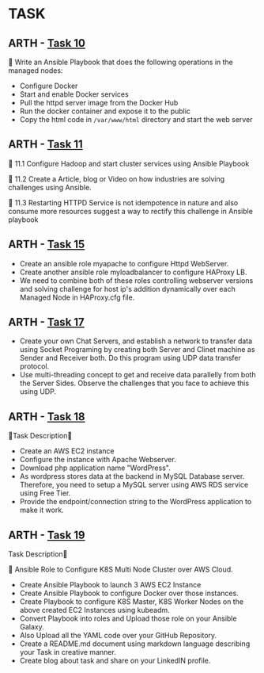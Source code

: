 # TASK


 ARTH - [Task 10](https://github.com/DEALTALFA/TASK/tree/main/Task10)
-----------------------------------------------------------------------


🔰 Write an Ansible Playbook that does the
following operations in the managed nodes:
* Configure Docker
* Start and enable Docker services
* Pull the httpd server image from the Docker Hub
* Run the docker container and expose it to the public
* Copy the html code in `/var/www/html` directory
and start the web server

ARTH - [Task 11](https://github.com/DEALTALFA/TASK/tree/main/Task11)
----------------------
🔰 11.1 Configure Hadoop and start cluster
services using Ansible Playbook

🔰 11.2 Create a Article, blog or Video on how 
industries are solving challenges using Ansible.

🔰 11.3  Restarting HTTPD Service is not
idempotence in nature and also consume more
resources suggest a way to rectify this challenge
in Ansible playbook


 ARTH - [Task 15](https://github.com/DEALTALFA/TASK/tree/main/Task15)
-----------------------------------------------------------------------
* Create an ansible role myapache to configure Httpd WebServer.
* Create another ansible role myloadbalancer to configure HAProxy LB.
* We need to combine both of these roles controlling webserver versions  and solving challenge for host ip's  addition  dynamically over  each Managed Node  in  HAProxy.cfg file.

 ARTH - [Task 17](https://github.com/DEALTALFA/TASK/tree/main/Task17/chat_server)
-------------------------------------------------------------------------------------
* Create your own Chat Servers, and establish a network to transfer data using Socket Programing by creating both Server and Clinet machine as Sender and Receiver both. Do this program using UDP data transfer protocol.
* Use multi-threading concept to get and receive data parallelly from both the Server Sides. Observe the challenges that you face to achieve this using UDP. 


 ARTH - [Task 18](https://github.com/DEALTALFA/TASK/tree/main/Task18)
--------------------------------------------------------------------------
🔰Task Description:page_facing_up:
* Create an AWS EC2 instance 
* Configure the instance with Apache Webserver. 
* Download php application name "WordPress".
* As wordpress stores data at the backend in MySQL Database server. Therefore, you need to setup a MySQL server using AWS RDS service using Free Tier.
* Provide the endpoint/connection string to the WordPress application to make it work.

 ARTH - [Task 19](https://github.com/DEALTALFA/collection.kube8s)
-----------------------------------------------------------------------
Task Description:page_facing_up:

🔰 Ansible Role to Configure K8S Multi Node Cluster over AWS Cloud.
* Create Ansible Playbook to launch 3 AWS EC2 Instance
* Create Ansible Playbook to configure Docker over those instances.
* Create Playbook to configure K8S Master, K8S Worker Nodes on the above created EC2 Instances using kubeadm.
* Convert Playbook into roles and Upload those role on your Ansible Galaxy. 
* Also Upload all the YAML code over your GitHub Repository.
* Create a README.md document using markdown language describing your Task in creative manner. 
* Create blog about task and share on your LinkedIN profile.





